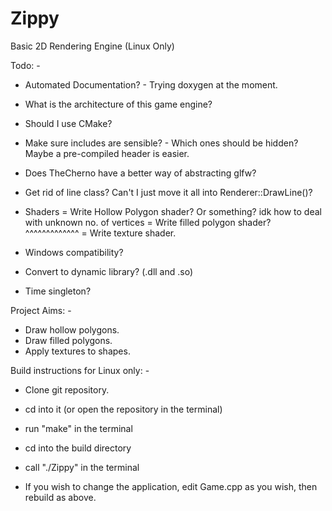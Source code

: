 # Zippy
Basic 2D Rendering Engine (Linux Only)

Todo: -
 - Automated Documentation? - Trying doxygen at the moment.
 - What is the architecture of this game engine?
 - Should I use CMake?

 - Make sure includes are sensible? - Which ones should be hidden? Maybe a pre-compiled header is easier.
 - Does TheCherno have a better way of abstracting glfw?
 - Get rid of line class? Can't I just move it all into Renderer::DrawLine()?
 - Shaders
	 = Write Hollow Polygon shader? Or something? idk how to deal with unknown no. of vertices
 	 = Write filled polygon shader? ^^^^^^^^^^^^^
   	 = Write texture shader.
 - Windows compatibility?
 - Convert to dynamic library? (.dll and .so)
 - Time singleton?

Project Aims: -
 - Draw hollow polygons.
 - Draw filled polygons.
 - Apply textures to shapes.

Build instructions for Linux only: - 
 - Clone git repository.
 - cd into it (or open the repository in the terminal)
 - run "make" in the terminal
 - cd into the build directory
 - call "./Zippy" in the terminal

 - If you wish to change the application, edit Game.cpp as you wish, then rebuild as above.